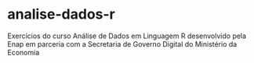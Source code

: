 # analise-dados-r
Exercícios do curso Análise de Dados em Linguagem R desenvolvido pela Enap em parceria com a Secretaria de Governo Digital do Ministério da Economia
